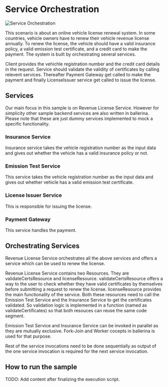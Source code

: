 # Service Orchestration

![Service Orchestration](https://github.com/isudana/product-ei/blob/7.0.x/samples/service-orchestration/orchestration-scenario.png "Service Orchestration")


This scenario is about an online vehicle license renewal system. 
In some countries, vehicle owners have to renew their vehicle revenue license annually. 
To renew the license, the vehicle should have a valid insurance policy, a valid emission test certificate, 
and a credit card to make the payment.
The system is built by orchestrating several services.

Client provides the vehichle registration number and the credit card details in the request. Service should validate the validity of certificates by calling relevent services. Thereafter Payment Gateway get called to make the payment and finally LicenseIssuer service get called to issue the license. 

## Services

Our main focus in this sample is on Revenue License Service. 
However for simplicity other sample backend services are also written in ballerina.
Please note that these are just dummy services implemented to mock a specific functionality.

### Insurance Service
Insurance service takes the vehicle registration number as the input data and gives out whether the vehicle has a valid insurance policy or not.

### Emission Test Service
This service takes the vehicle registration number as the input data and gives out whether vehicle has a valid emission test certificate.

### License Issuer Service

This is responsible for issuing the license.

### Payment Gateway
This service handles the payment.

## Orchestrating Services
Revenue License Service orchestrates all the above services and offers a service which can be used to renew the license.

Revenue License Service contains two Resources. They are validateCertsResource and licenseResource.
validateCertsResource offers a way to the user to check whether they have valid certificates by themselves before submitting a request to renew the license. 
licenseResource provides the main functionality of the service. 
Both these resources need to call the Emission Test Service and the Insurance Service to get the certificates validated. So validation logic is implemented in a function (named as validateCertificates) so that both resouces can reuse the same code segment.

Emission Test Service and Insurance Service can be invoked in parallel as they are mutually exclusive. Fork-Join and Worker cocepts in ballerina is used for that purpose. 

Rest of the service invocations need to be done sequentially as output of the one service invocation is required for the next service invocation.

## How to run the sample

TODO: Add content after finalizing the execution script.









